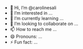 - 👋 Hi, I’m @carolinesali
- 👀 I’m interested in ...
- 🌱 I’m currently learning ...
- 💞️ I’m looking to collaborate on ...
- 📫 How to reach me ...
- 😄 Pronouns: ...
- ⚡ Fun fact: ...

<!---
carolinesali/carolinesali is a ✨ special ✨ repository because its `README.md` (this file) appears on your GitHub profile.
You can click the Preview link to take a look at your changes.
--->
